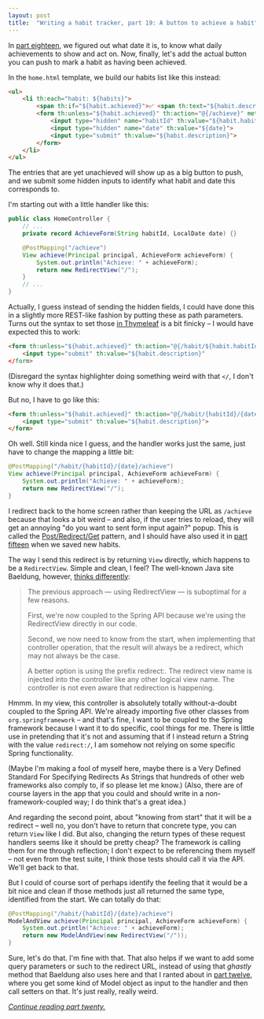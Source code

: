 ```yaml
---
layout: post
title:  "Writing a habit tracker, part 19: A button to achieve a habit"
---
```

In [part eighteen](/posts/2023-01-18-habit-tracker-getting-the-users-date), we figured out what date it is, to know what daily achievements to show and act on. Now, finally, let's add the actual button you can push to mark a habit as having been achieved.

In the `home.html` template, we build our habits list like this instead:

```html
<ul>
    <li th:each="habit: ${habits}">
        <span th:if="${habit.achieved}">✅ <span th:text="${habit.description}">Take a walk</span></span>
        <form th:unless="${habit.achieved}" th:action="@{/achieve}" method="post">
            <input type="hidden" name="habitId" th:value="${habit.habitId}">
            <input type="hidden" name="date" th:value="${date}">
            <input type="submit" th:value="${habit.description}">
        </form>
    </li>
</ul>
```

The entries that are yet unachieved will show up as a big button to push, and we submit some hidden inputs to identify what habit and date this corresponds to. 

I'm starting out with a little handler like this:

```java
public class HomeController {
    // ...
    private record AchieveForm(String habitId, LocalDate date) {}

    @PostMapping("/achieve")
    View achieve(Principal principal, AchieveForm achieveForm) {
        System.out.println("Achieve: " + achieveForm);
        return new RedirectView("/");
    }
    // ...
}
```

Actually, I guess instead of sending the hidden fields, I could have done this in a slightly more REST-like fashion by putting these as path parameters. Turns out the syntax to set those [in Thymeleaf](https://www.thymeleaf.org/doc/tutorials/3.0/usingthymeleaf.html#link-urls) is a bit finicky – I would have expected this to work: 

```html
<form th:unless="${habit.achieved}" th:action="@{/habit/${habit.habitId}/${date}/achieve">
    <input type="submit" th:value="${habit.description}"
</form>
```

(Disregard the syntax highlighter doing something weird with that `</`, I don't know why it does that.)


But no, I have to go like this:

```html
<form th:unless="${habit.achieved}" th:action="@{/habit/{habitId}/{date}/achieve(habitId=${habit.habitId},date=${date})}" method="post">
    <input type="submit" th:value="${habit.description}">
</form>
```

Oh well. Still kinda nice I guess, and the handler works just the same, just have to change the mapping a little bit:

```java
@PostMapping("/habit/{habitId}/{date}/achieve")
View achieve(Principal principal, AchieveForm achieveForm) {
    System.out.println("Achieve: " + achieveForm);
    return new RedirectView("/");
}
```

I redirect back to the home screen rather than keeping the URL as `/achieve` because that looks a bit weird – and also, if the user tries to reload, they will get an annoying "do you want to sent form input again?" popup. This is called the [Post/Redirect/Get](https://en.wikipedia.org/wiki/Post/Redirect/Get) pattern, and I should have also used it in [part fifteen](/posts/2023-01-15-habit-tracker-add-new-habit) when we saved new habits. 

The way I send this redirect is by returning `View` directly, which happens to be a `RedirectView`. Simple and clean, I feel? The well-known Java site Baeldung, however, [thinks differently](https://www.baeldung.com/spring-redirect-and-forward):

> The previous approach — using RedirectView — is suboptimal for a few reasons.
> 
> First, we're now coupled to the Spring API because we're using the RedirectView directly in our code.
> 
> Second, we now need to know from the start, when implementing that controller operation, that the result will always be a redirect, which may not always be the case.
> 
> A better option is using the prefix redirect:. The redirect view name is injected into the controller like any other logical view name. The controller is not even aware that redirection is happening.

Hmmm. In my view, this controller is absolutely totally without-a-doubt coupled to the Spring API. We're already importing five other classes from `org.springframework` – and that's fine, I want to be coupled to the Spring framework because I want it to do specific, cool things for me.  There is little use in pretending that it's not and assuming that if I instead return a String with the value `redirect:/`, I am somehow not relying on some specific Spring functionality. 

(Maybe I'm making a fool of myself here, maybe there is a Very Defined Standard For Specifying Redirects As Strings that hundreds of other web frameworks also comply to, if so please let me know.) (Also, there are of course layers in the app that you could and should write in a non-framework-coupled way; I do think that's a great idea.)

And regarding the second point, about "knowing from start" that it will be a redirect – well no, you don't have to return that concrete type, you can return `View` like I did. But also, changing the return types of these request handlers seems like it should be pretty cheap? The framework is calling them for me through reflection; I don't expect to be referencing them myself – not even from the test suite, I think those tests should call it via the API. We'll get back to that. 

But I could of course sort of perhaps identify the feeling that it would be a bit nice and clean if those methods just all returned the same type, identified from the start. We can totally do that:

```java
@PostMapping("/habit/{habitId}/{date}/achieve")
ModelAndView achieve(Principal principal, AchieveForm achieveForm) {
    System.out.println("Achieve: " + achieveForm);
    return new ModelAndView(new RedirectView("/"));
}
```

Sure, let's do that. I'm fine with that. That also helps if we want to add some query parameters or such to the redirect URL, instead of using that _ghastly_ method that Baeldung also uses here and that I ranted about in [part twelve](/posts/2023-01-12-habit-tracker-making-habits-page-work), where you get some kind of Model object as input to the handler and then call setters on that. It's just really, really weird.

_[Continue reading part twenty.](/posts/2023-01-20-habit-tracker-storing-the-achievement)_